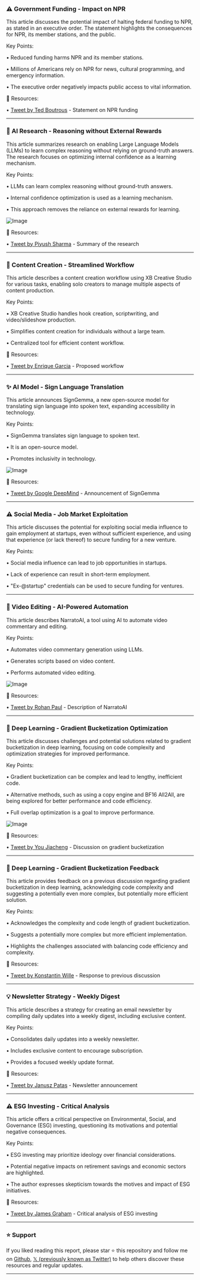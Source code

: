 ### ⚠️ Government Funding - Impact on NPR

This article discusses the potential impact of halting federal funding to NPR, as stated in an executive order.  The statement highlights the consequences for NPR, its member stations, and the public.

Key Points:

• Reduced funding harms NPR and its member stations.


• Millions of Americans rely on NPR for news, cultural programming, and emergency information.


• The executive order negatively impacts public access to vital information.


🔗 Resources:

• [Tweet by Ted Boutrous](https://x.com/BoutrousTed) - Statement on NPR funding


---
### 🚀 AI Research - Reasoning without External Rewards

This article summarizes research on enabling Large Language Models (LLMs) to learn complex reasoning without relying on ground-truth answers.  The research focuses on optimizing internal confidence as a learning mechanism.

Key Points:

• LLMs can learn complex reasoning without ground-truth answers.


• Internal confidence optimization is used as a learning mechanism.


• This approach removes the reliance on external rewards for learning.


![Image](https://pbs.twimg.com/media/Gr8HRe9WwAADGCU?format=jpg&name=small)

🔗 Resources:

• [Tweet by Piyush Sharma](https://x.com/CatAstro_Piyush) -  Summary of the research


---
### 🚀 Content Creation - Streamlined Workflow

This article describes a content creation workflow using XB Creative Studio for various tasks, enabling solo creators to manage multiple aspects of content production.

Key Points:

• XB Creative Studio handles hook creation, scriptwriting, and video/slideshow production.


• Simplifies content creation for individuals without a large team.


• Centralized tool for efficient content workflow.


🔗 Resources:

• [Tweet by Enrique Garcia](https://x.com/EnriqueGRXB) - Proposed workflow


---
### ✨ AI Model - Sign Language Translation

This article announces SignGemma, a new open-source model for translating sign language into spoken text, expanding accessibility in technology.

Key Points:

• SignGemma translates sign language to spoken text.


• It is an open-source model.


•  Promotes inclusivity in technology.


![Image](https://pbs.twimg.com/amplify_video_thumb/1927375689965027328/img/rlxJUcbJCK4kGQCU.jpg)

🔗 Resources:

• [Tweet by Google DeepMind](https://x.com/GoogleDeepMind) - Announcement of SignGemma


---
### ⚠️ Social Media - Job Market Exploitation

This article discusses the potential for exploiting social media influence to gain employment at startups, even without sufficient experience, and using that experience (or lack thereof) to secure funding for a new venture.

Key Points:

• Social media influence can lead to job opportunities in startups.


• Lack of experience can result in short-term employment.


•  "Ex-@startup" credentials can be used to secure funding for ventures.



---
### 🤖 Video Editing - AI-Powered Automation

This article describes NarratoAI, a tool using AI to automate video commentary and editing.

Key Points:

• Automates video commentary generation using LLMs.


• Generates scripts based on video content.


• Performs automated video editing.



![Image](https://pbs.twimg.com/media/Gr9JflrWIAAqjsA?format=jpg&name=small)

🔗 Resources:

• [Tweet by Rohan Paul](https://x.com/rohanpaul_ai) - Description of NarratoAI


---
### 🤖 Deep Learning - Gradient Bucketization Optimization

This article discusses challenges and potential solutions related to gradient bucketization in deep learning, focusing on code complexity and optimization strategies for improved performance.

Key Points:

• Gradient bucketization can be complex and lead to lengthy, inefficient code.


• Alternative methods, such as using a copy engine and BF16 All2All, are being explored for better performance and code efficiency.


• Full overlap optimization is a goal to improve performance.


![Image](https://pbs.twimg.com/media/Gr6RpcuWoAAxVYh?format=jpg&name=small)

🔗 Resources:

• [Tweet by You Jiacheng](https://x.com/YouJiacheng) - Discussion on gradient bucketization


---
### 🤖 Deep Learning - Gradient Bucketization Feedback

This article provides feedback on a previous discussion regarding gradient bucketization in deep learning, acknowledging code complexity and suggesting a potentially even more complex, but potentially more efficient solution.

Key Points:

• Acknowledges the complexity and code length of gradient bucketization.


• Suggests a potentially more complex but more efficient implementation.


• Highlights the challenges associated with balancing code efficiency and complexity.


🔗 Resources:

• [Tweet by Konstantin Wille](https://x.com/KonstantinWille) - Response to previous discussion


---
### 💡 Newsletter Strategy - Weekly Digest

This article describes a strategy for creating an email newsletter by compiling daily updates into a weekly digest, including exclusive content.


Key Points:

• Consolidates daily updates into a weekly newsletter.


• Includes exclusive content to encourage subscription.


•  Provides a focused weekly update format.


🔗 Resources:

• [Tweet by Janusz Patas](https://x.com/janusch_patas) - Newsletter announcement


---
### ⚠️ ESG Investing - Critical Analysis

This article offers a critical perspective on Environmental, Social, and Governance (ESG) investing, questioning its motivations and potential negative consequences.


Key Points:

•  ESG investing may prioritize ideology over financial considerations.


• Potential negative impacts on retirement savings and economic sectors are highlighted.


•  The author expresses skepticism towards the motives and impact of ESG initiatives.


🔗 Resources:

• [Tweet by James Graham](https://x.com/jamesd_graham) - Critical analysis of ESG investing


---

### ⭐️ Support

If you liked reading this report, please star ⭐️ this repository and follow me on [Github](https://github.com/Drix10), [𝕏 (previously known as Twitter)](https://x.com/DRIX_10_) to help others discover these resources and regular updates.

---